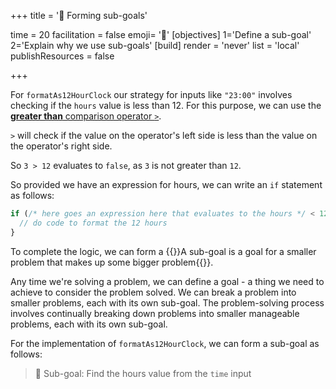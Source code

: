 +++
title = '🧠 Forming sub-goals'

time = 20
facilitation = false
emoji= '🧩'
[objectives]
 1='Define a sub-goal'
 2='Explain why we use sub-goals'
[build]
  render = 'never'
  list = 'local'
  publishResources = false

+++

For `formatAs12HourClock` our strategy for inputs like `"23:00"` involves checking if the `hours` value is less than 12. For this purpose, we can use the [**greater than** comparison operator `>`](https://developer.mozilla.org/en-US/docs/Web/JavaScript/Reference/Operators/Greater_than).

`>` will check if the value on the operator's left side is less than the value on the operator's right side.

So `3 > 12` evaluates to `false`, as `3` is not greater than `12`.

So provided we have an expression for hours, we can write an `if` statement as follows:

```js
if (/* here goes an expression here that evaluates to the hours */ < 12) {
  // do code to format the 12 hours
}
```

To complete the logic, we can form a {{<tooltip title="sub-goal">}}A sub-goal is a goal for a smaller problem that makes up some bigger problem{{</tooltip>}}.

Any time we're solving a problem, we can define a goal - a thing we need to achieve to consider the problem solved.
We can break a problem into smaller problems, each with its own sub-goal. The problem-solving process involves continually breaking down problems into smaller manageable problems, each with its own sub-goal.

For the implementation of `formatAs12HourClock`, we can form a sub-goal as follows:

> 🎯 Sub-goal: Find the hours value from the `time` input
